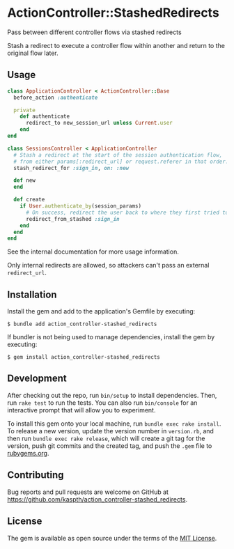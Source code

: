 # ActionController::StashedRedirects

Pass between different controller flows via stashed redirects

Stash a redirect to execute a controller flow within another and return to the original flow later.

## Usage

```ruby
class ApplicationController < ActionController::Base
  before_action :authenticate

  private
    def authenticate
      redirect_to new_session_url unless Current.user
    end
end

class SessionsController < ApplicationController
  # Stash a redirect at the start of the session authentication flow,
  # from either params[:redirect_url] or request.referer in that order.
  stash_redirect_for :sign_in, on: :new

  def new
  end

  def create
    if User.authenticate_by(session_params)
      # On success, redirect the user back to where they first tried to access before being authenticated.
      redirect_from_stashed :sign_in
    end
  end
end
```

See the internal documentation for more usage information.

Only internal redirects are allowed, so attackers can't pass an external `redirect_url`.

## Installation

Install the gem and add to the application's Gemfile by executing:

    $ bundle add action_controller-stashed_redirects

If bundler is not being used to manage dependencies, install the gem by executing:

    $ gem install action_controller-stashed_redirects

## Development

After checking out the repo, run `bin/setup` to install dependencies. Then, run `rake test` to run the tests. You can also run `bin/console` for an interactive prompt that will allow you to experiment.

To install this gem onto your local machine, run `bundle exec rake install`. To release a new version, update the version number in `version.rb`, and then run `bundle exec rake release`, which will create a git tag for the version, push git commits and the created tag, and push the `.gem` file to [rubygems.org](https://rubygems.org).

## Contributing

Bug reports and pull requests are welcome on GitHub at https://github.com/kaspth/action_controller-stashed_redirects.

## License

The gem is available as open source under the terms of the [MIT License](https://opensource.org/licenses/MIT).

